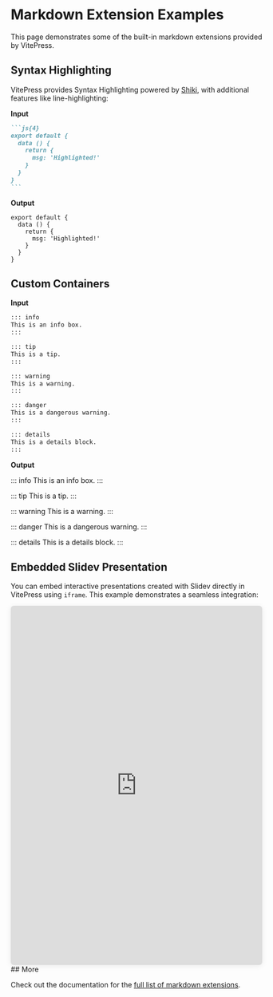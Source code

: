 # Markdown Extension Examples

This page demonstrates some of the built-in markdown extensions provided by VitePress.

## Syntax Highlighting

VitePress provides Syntax Highlighting powered by [Shiki](https://github.com/shikijs/shiki), with additional features like line-highlighting:

**Input**

````md
```js{4}
export default {
  data () {
    return {
      msg: 'Highlighted!'
    }
  }
}
```
````

**Output**

```js{4}
export default {
  data () {
    return {
      msg: 'Highlighted!'
    }
  }
}
```

## Custom Containers

**Input**

```md
::: info
This is an info box.
:::

::: tip
This is a tip.
:::

::: warning
This is a warning.
:::

::: danger
This is a dangerous warning.
:::

::: details
This is a details block.
:::
```

**Output**

::: info
This is an info box.
:::

::: tip
This is a tip.
:::

::: warning
This is a warning.
:::

::: danger
This is a dangerous warning.
:::

::: details
This is a details block.
:::

## Embedded Slidev Presentation

You can embed interactive presentations created with Slidev directly in VitePress using `iframe`. This example demonstrates a seamless integration:
<!-- 替换为你的 Slidev 地址（本地预览/线上部署域名） -->
<!-- width,height,适配文档页面高度，比默认增加 20% 提升可视区域 -->
<!-- frameborder="0",隐藏边框，与文档风格融合 -->
 <!-- scrolling="no"禁用 iframe 内部滚动，避免与页面滚动冲突 -->
 <!--  style增加轻微阴影和圆角，匹配 VitePress 轻量设计风格 -->
  <!-- title="Slidev Demo: Markdown Extensions in Action" 明确标题，提升无障碍性 -->
  <!-- allow="fullscreen" 和 allowfullscreen 允许全屏显示 -->
<iframe 
  src="http://localhost:3030"    
  width="100%" 
  height="720"    
  frameborder="0"  
  scrolling="yes" 
  allow="fullscreen"
  allowfullscreen
  style="border-radius: 6px; box-shadow: 0 2px 12px rgba(0,0,0,0.08);"  
  title="Slidev Demo: Markdown Extensions in Action" 
></iframe>
## More

Check out the documentation for the [full list of markdown extensions](https://vitepress.dev/guide/markdown).
